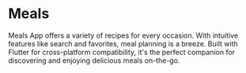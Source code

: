 # Meals

Meals App offers a variety of recipes for every occasion. With intuitive features like search and favorites, meal planning is a breeze. Built with Flutter for cross-platform compatibility, it's the perfect companion for discovering and enjoying delicious meals on-the-go.

